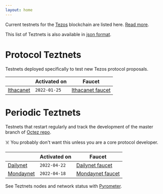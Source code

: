```yaml
---
layout: home
---
```


Current testnets for the [Tezos](https://tezos.com) blockchain are listed here. [Read more](about/).

This list of Teztnets is also available in [json format](https://teztnets.xyz/teztnets.json).

# Protocol Teztnets

Testnets deployed specifically to test new Tezos protocol proposals.

| | Activated on | Faucet |
|-------|---------------------|--|
| [Ithacanet](/ithacanet-about) | `2022-01-25` | [Ithacanet faucet](https://teztnets.xyz/ithacanet-faucet) |



# Periodic Teztnets

Testnets that restart regularly and track the development of the master branch of [Octez repo](https://gitlab.com/tezos/tezos/).
 
☠️ You probably don't want this unless you are a core protocol developer.

| | Activated on | Faucet |
|-------|---------------------|--|
| [Dailynet](/dailynet-about) | `2022-04-22` | [Dailynet faucet](https://teztnets.xyz/dailynet-2022-04-22-faucet) |
| [Mondaynet](/mondaynet-about) | `2022-04-18` | [Mondaynet faucet](https://teztnets.xyz/mondaynet-2022-04-18-faucet) |




See Teztnets nodes and network status with [Pyrometer](https://pyrometer.teztnets.xyz).
